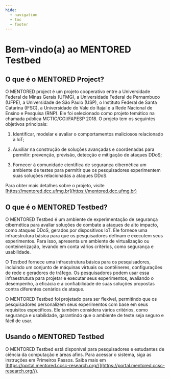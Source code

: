 ```yaml
---
hide:
  - navigation
  - toc
  - footer
---
```


# Bem-vindo(a) ao MENTORED Testbed

## O que é o MENTORED Project?

O MENTORED project é um projeto cooperativo entre a Universidade Federal de Minas Gerais (UFMG), a Universidade Federal de Pernambuco (UFPE), a Universidade de São Paulo (USP), o Instituto Federal de Santa Catarina (IFSC), a Universidade do Vale do Itajaí e a Rede Nacional de Ensino e Pesquisa (RNP). Ele foi selecionado como projeto temático na chamada pública MCTIC/CGI/FAPESP 2018. O projeto tem os seguintes objetivos principais:

1. Identificar, modelar e avaliar o comportamentos maliciosos relacionado à IoT; 

2. Auxiliar na construção de soluções avançadas e coordenadas para permitir: prevenção, previsão, detecção e mitigação de ataques DDoS; 

3. Fornecer à comunidade científica de segurança cibernética um ambiente de testes para permitir que os pesquisadores experimentem suas soluções relacionadas a ataques DDoS.

Para obter mais detalhes sobre o projeto, visite [https://mentored.dcc.ufmg.br](https://mentored.dcc.ufmg.br)

## O que é o MENTORED Testbed?

O MENTORED Testbed é um ambiente de experimentação de segurança cibernética para avaliar soluções de combate a ataques de alto impacto, como ataques DDoS, gerados por dispositivos IoT. Ele fornece uma infraestrutura básica para que os pesquisadores definam e executem seus experimentos. Para isso, apresenta um ambiente de virtualização ou conteinerização, levando em conta vários critérios, como segurança e usabilidade.

O Testbed fornece uma infraestrutura básica para os pesquisadores, incluindo um conjunto de máquinas virtuais ou contêineres, configurações de rede e geradores de tráfego. Os pesquisadores podem usar essa infraestrutura para projetar e executar seus experimentos, avaliando o desempenho, a eficácia e a confiabilidade de suas soluções propostas contra diferentes cenários de ataque.

O MENTORED Testbed foi projetado para ser flexível, permitindo que os pesquisadores personalizem seus experimentos com base em seus requisitos específicos. Ele também considera vários critérios, como segurança e usabilidade, garantindo que o ambiente de teste seja seguro e fácil de usar.

## Usando o MENTORED Testbed

O MENTORED Testbed está disponível para pesquisadores e estudantes de ciência da computação e áreas afins. Para acessar o sistema, siga as instruções em Primeiros Passos. Saiba mais em [https://portal.mentored.ccsc-research.org//](https://portal.mentored.ccsc-research.org//).